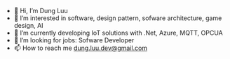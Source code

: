 - 👋 Hi, I’m Dung Luu
- 👀 I’m interested in software, design pattern, sofware architecture, game design, AI
- 🌱 I’m currently developing IoT solutions with .Net, Azure, MQTT, OPCUA
- 💞️ I’m looking for jobs: Sofware Developer
- 📫 How to reach me dung.luu.dev@gmail.com
